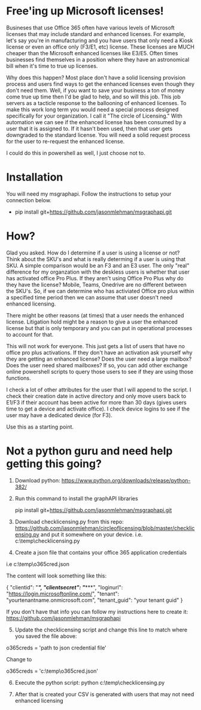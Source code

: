 # Free'ing up Microsoft licenses!

Busineses that use Office 365 often have various levels of Microsoft licenses that may include standard and enhanced licenses.  For example, let's say you're in manufacturing and you have users that only need a Kiosk license or even an office only (F3/E1, etc) license.  These licenses are MUCH cheaper than the Microsoft enhanced licenses like E3/E5.  Often times businesses find themselves in a position where they have an astronomical bill when it's time to true up licenses.  

Why does this happen?  Most place don't have a solid licensing provision process and users find ways to get the enhanced licenses even though they don't need them.  Well, if you want to save your business a ton of money come true up time then I'd be glad to help, and so will this job.  This job servers as a tacticle response to the ballooning of enhanced licenses.  To make this work long term you would need a special process designed specifically for your organization.  I call it "The circle of Licensing."  With automation we can see if the enhanced license has been consumed by a user that it is assigned to.  If it hasn't been used, then that user gets downgraded to the standard license.  You will need a solid request process for the user to re-request the enhanced license.

I could do this in powershell as well, I just choose not to.

# Installation

You will need my msgraphapi.  Follow the instructions to setup your connection below.

* pip install git+https://github.com/jasonmlehman/msgraphapi.git

# How?

Glad you asked.  How do I determine if a user is using a license or not?  Think about the SKU's and what is really determing if a user is using that SKU.  A simple comparison would be an F3 and an E3 user.  The only "real" difference for my organzation with the deskless users is whether that user has activated office Pro Plus.  If they aren't using Office Pro Plus why do they have the license?  Mobile, Teams, Onedrive are no different between the SKU's.  So, if we can determine who has activiated Office pro plus within a specified time period then we can assume that user doesn't need enhanced licensing.

There might be other reasons (at times) that a user needs the enhanced license.  Litigation hold might be a reason to give a user the enhanced license but that is only temporary and you can put in operational processes to account for that.

This will not work for everyone.  This just gets a list of users that have no office pro plus activations.  If they don't have an activation ask yourself why they are getting an enhanced license?  Does the user need a large mailbox? Does the user need shared mailboxes?  If so, you can add other exchange online powershell scripts to query those users to see if they are using those functions.

I check a lot of other attributes for the user that I will append to the script.  I check their creation date in active directory and only move users back to E1/F3 if their account has been active for more than 30 days (gives users time to get a device and activate office). I check device logins to see if the user may have a dedicated device (for F3).

Use this as a starting point.  

# Not a python guru and need help getting this going?

1) Download python: https://www.python.org/downloads/release/python-382/

2) Run this command to install the graphAPI libraries

   pip install git+https://github.com/jasonmlehman/msgraphapi.git

3) Download checklicensing.py from this repo: https://github.com/jasonmlehman/circleoflicensing/blob/master/checklicensing.py and put it somewhere on your device.  i.e. c:\temp\checklicensing.py

4)  Create a json file that contains your office 365 application credentials

i.e c:\temp\o365cred.json

The content will look something like this:

{
        "clientid": "***************",
        "clientsecret": "******************",
        "loginurl": "https://login.microsoftonline.com/",
        "tenant": "yourtenantname.onmicrosoft.com",
        "tenant_guid": "your tenant guid"
}

If you don't have that info you can follow my instructions here to create it:  https://github.com/jasonmlehman/msgraphapi

5)  Update the checklicensing script and change this line to match where you saved the file above:

o365creds = 'path to json credential file'

Change to

o365creds = 'c:\\temp\\o365cred.json'

6)  Execute the python script: python c:\temp\checklicensing.py

7)  After that is created your CSV is generated with users that may not need enhanced licensing
